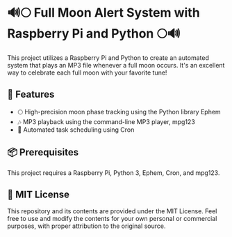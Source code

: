 # 🔊🌕 Full Moon Alert System with Raspberry Pi and Python 🌕🔊

This project utilizes a Raspberry Pi and Python to create an automated system that plays an MP3 file whenever a full moon occurs. It's an excellent way to celebrate each full moon with your favorite tune! 

## 🎯 Features

- 🌕 High-precision moon phase tracking using the Python library Ephem
- 🎶 MP3 playback using the command-line MP3 player, mpg123
- 📆 Automated task scheduling using Cron

## 📦 Prerequisites

This project requires a Raspberry Pi, Python 3, Ephem, Cron, and mpg123. 

## 📄 MIT License
This repository and its contents are provided under the MIT License. Feel free to use and modify the contents for your own personal or commercial purposes, with proper attribution to the original source.
